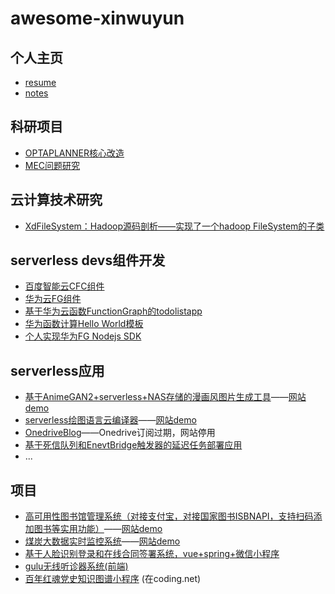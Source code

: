 # awesome-xinwuyun

## 个人主页

+ [resume](https://about.xinwuyun.cloud)
+ [notes](https://xinwuyun.github.io)

## 科研项目

+ [OPTAPLANNER核心改造](https://github.com/xinwuyun/optaplanner-alter)
+ [MEC问题研究](https://github.com/xinwuyun/optaplanner-alter)

## 云计算技术研究

+ [XdFileSystem：Hadoop源码剖析——实现了一个hadoop FileSystem的子类](https://github.com/xinwuyun/XidianFileSystem)

## serverless devs组件开发

+ [百度智能云CFC组件](https://github.com/xinwuyun/cfc)
+ [华为云FG组件](https://github.com/xinwuyun/fg)
+ [基于华为云函数FunctionGraph的todolistapp](https://github.com/xinwuyun/FG-todolist-app)
+ [华为函数计算Hello World模板](https://github.com/xinwuyun/start-fg)
+ [个人实现华为FG Nodejs SDK](https://github.com/xinwuyun/function-graph-client)

## serverless应用

+ [基于AnimeGAN2+serverless+NAS存储的漫画风图片生成工具](https://github.com/xinwuyun/serverless-ai-demo)——[网站demo](http://face.xinwuyun.cloud)
+ [serverless绘图语言云编译器](https://github.com/xinwuyun/draw-frontend)——[网站demo](https://drawer.xinwuyun.cloud)
+ [OnedriveBlog](https://github.com/xinwuyun/ODBlog)——Onedrive订阅过期，网站停用
+ [基于死信队列和EnevtBridge触发器的延迟任务部署应用](https://github.com/xinwuyun/serverless-delay-task)
+ ...

## 项目

+ [高可用性图书馆管理系统（对接支付宝，对接国家图书ISBNAPI，支持扫码添加图书等实用功能）](https://github.com/SPM-A3/SPM-frontend)——[网站demo](http://spm.xinwuyun.cloud)
+ [煤炭大数据实时监控系统](https://github.com/BigDataWork)——[网站demo](https://bigdatawork.github.io/hailiang-page/)
+ [基于人脸识别登录和在线合同签署系统，vue+spring+微信小程序](https://github.com/xinwuyun/facedec-SHOGOKI)
+ [gulu无线听诊器系统(前端)](https://github.com/gulu)
+ [百年红魂党史知识图谱小程序](https://shlande-repo.coding.net/p/zhishitupu/d/red/git) (在coding.net)

